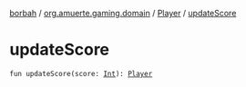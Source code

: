 [borbah](../../index.md) / [org.amuerte.gaming.domain](../index.md) / [Player](index.md) / [updateScore](./update-score.md)

# updateScore

`fun updateScore(score: `[`Int`](https://kotlinlang.org/api/latest/jvm/stdlib/kotlin/-int/index.html)`): `[`Player`](index.md)